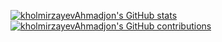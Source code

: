 [![kholmirzayevAhmadjon's GitHub stats](https://github-readme-stats.vercel.app/api?username=kholmirzayevAhmadjon&theme=holi)](https://github-readme-stats.vercel.app/api?username=kholmirzayevAhmadjon&theme=holi) [![kholmirzayevAhmadjon's GitHub contributions](https://github-readme-streak-stats.herokuapp.com/?user=kholmirzayevAhmadjon&theme=holi)](https://github-readme-streak-stats.herokuapp.com/?user=kholmirzayevAhmadjon&theme=holi)
